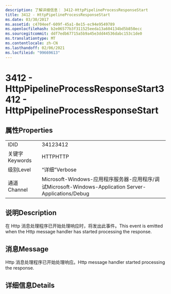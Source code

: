 ```yaml
---
description: 了解详细信息： 3412-HttpPipelineProcessResponseStart
title: 3412 - HttpPipelineProcessResponseStart
ms.date: 03/30/2017
ms.assetid: c4704eef-609f-45a1-8e15-ec94e9549789
ms.openlocfilehash: b2e06577b3f311525eeda13a604134bd5b850ecc
ms.sourcegitcommit: ddf7edb67715a5b9a45e3dd44536dabc153c1de0
ms.translationtype: MT
ms.contentlocale: zh-CN
ms.lasthandoff: 02/06/2021
ms.locfileid: "99669613"
---
```

# <a name="3412---httppipelineprocessresponsestart"></a><span data-ttu-id="80ec5-103">3412 - HttpPipelineProcessResponseStart</span><span class="sxs-lookup"><span data-stu-id="80ec5-103">3412 - HttpPipelineProcessResponseStart</span></span>

## <a name="properties"></a><span data-ttu-id="80ec5-104">属性</span><span class="sxs-lookup"><span data-stu-id="80ec5-104">Properties</span></span>  
  
|||  
|-|-|  
|<span data-ttu-id="80ec5-105">ID</span><span class="sxs-lookup"><span data-stu-id="80ec5-105">ID</span></span>|<span data-ttu-id="80ec5-106">3412</span><span class="sxs-lookup"><span data-stu-id="80ec5-106">3412</span></span>|  
|<span data-ttu-id="80ec5-107">关键字</span><span class="sxs-lookup"><span data-stu-id="80ec5-107">Keywords</span></span>|<span data-ttu-id="80ec5-108">HTTP</span><span class="sxs-lookup"><span data-stu-id="80ec5-108">HTTP</span></span>|  
|<span data-ttu-id="80ec5-109">级别</span><span class="sxs-lookup"><span data-stu-id="80ec5-109">Level</span></span>|<span data-ttu-id="80ec5-110">“详细”</span><span class="sxs-lookup"><span data-stu-id="80ec5-110">Verbose</span></span>|  
|<span data-ttu-id="80ec5-111">通道</span><span class="sxs-lookup"><span data-stu-id="80ec5-111">Channel</span></span>|<span data-ttu-id="80ec5-112">Microsoft-Windows-应用程序服务器-应用程序/调试</span><span class="sxs-lookup"><span data-stu-id="80ec5-112">Microsoft-Windows-Application Server-Applications/Debug</span></span>|  
  
## <a name="description"></a><span data-ttu-id="80ec5-113">说明</span><span class="sxs-lookup"><span data-stu-id="80ec5-113">Description</span></span>  

 <span data-ttu-id="80ec5-114">在 Http 消息处理程序已开始处理响应时，将发出此事件。</span><span class="sxs-lookup"><span data-stu-id="80ec5-114">This event is emitted when the Http message handler has started processing the response.</span></span>  
  
## <a name="message"></a><span data-ttu-id="80ec5-115">消息</span><span class="sxs-lookup"><span data-stu-id="80ec5-115">Message</span></span>  

 <span data-ttu-id="80ec5-116">Http 消息处理程序已开始处理响应。</span><span class="sxs-lookup"><span data-stu-id="80ec5-116">Http message handler started processing the response.</span></span>  
  
## <a name="details"></a><span data-ttu-id="80ec5-117">详细信息</span><span class="sxs-lookup"><span data-stu-id="80ec5-117">Details</span></span>

